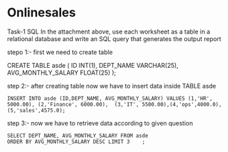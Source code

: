 # Onlinesales
 
Task-1 SQL
In the attachment above, use each worksheet as a table in a relational database and write an SQL query that generates the output report


stepo 1:- first we need to create table 
  
CREATE TABLE asde (  ID INT(1), DEPT_NAME VARCHAR(25),   AVG_MONTHLY_SALARY FLOAT(25) );

step 2:- after creating table now we have to insert data inside TABLE asde 

	INSERT INTO asde (ID,DEPT_NAME, AVG_MONTHLY_SALARY) VALUES (1,'HR', 5000.00), (2,'Finance', 6000.00),  (3,'IT', 5500.00),(4,'ops',4000.0),(5,'sales',4575.0);
 
 step 3:- now we have to retrieve data according to given question 
 
	SELECT DEPT_NAME, AVG_MONTHLY_SALARY FROM asde 
    ORDER BY AVG_MONTHLY_SALARY DESC LIMIT 3	;


